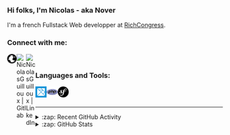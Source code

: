 ### Hi folks, I'm Nicolas - aka Nover

I'm a french Fullstack Web developper at [RichCongress](https://www.richcongress.com).

### Connect with me:

[<img align="left" alt="NicolasGuilloux.eu" width="22px" src="https://raw.githubusercontent.com/iconic/open-iconic/master/svg/globe.svg" />][website]
[<img align="left" alt="NicolasGuilloux | Gitlab" width="22px" src="https://gitlab.com/gitlab-com/gitlab-artwork/raw/master/logo/logo.svg" />][gitlab]
[<img align="left" alt="NicolasGuilloux | LinkedIn" width="22px" src="https://cdn.jsdelivr.net/npm/simple-icons@v3/icons/linkedin.svg" />][linkedin]

<br />

### Languages and Tools:

<img align="left" alt="Elm" width="26px" src="https://raw.githubusercontent.com/github/explore/master/topics/elm/elm.png" />
<img align="left" alt="PHP" width="26px" src="https://raw.githubusercontent.com/github/explore/master/topics/php/php.png" />
<img align="left" alt="Symfony" width="26px" src="https://raw.githubusercontent.com/github/explore/master/topics/symfony/symfony.png" />

<br />
<br />

---

<details>
  <summary>:zap: Recent GitHub Activity</summary>

<!--START_SECTION:activity-->
1. 🗣 Commented on [#99233](https://github.com/NixOS/nixpkgs/issues/99233) in [NixOS/nixpkgs](https://github.com/NixOS/nixpkgs)
2. 🗣 Commented on [#11](https://github.com/Mic92/envfs/issues/11) in [Mic92/envfs](https://github.com/Mic92/envfs)
3. ❗️ Opened issue [#11](https://github.com/Mic92/envfs/issues/11) in [Mic92/envfs](https://github.com/Mic92/envfs)
4. 🗣 Commented on [#80](https://github.com/NicolasGuilloux/blade-shadow-beta/issues/80) in [NicolasGuilloux/blade-shadow-beta](https://github.com/NicolasGuilloux/blade-shadow-beta)
5. 🗣 Commented on [#30050](https://github.com/home-assistant/core/issues/30050) in [home-assistant/core](https://github.com/home-assistant/core)
<!--END_SECTION:activity-->

</details>

<details>
  <summary>:zap: GitHub Stats</summary>

  <img align="left" alt="NicolasGuilloux's GitHub Stats" src="https://github-readme-stats.codestackr.vercel.app/api?username=NicolasGuilloux&show_icons=true&hide_border=true" />
</details>

[website]: https://nicolasguilloux.eu
[gitlab]: https://gitlab.com/NicolasGuilloux
[linkedin]: https://www.linkedin.com/in/nicolas-guilloux/

